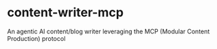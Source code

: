 # content-writer-mcp
An agentic AI content/blog writer leveraging the MCP (Modular Content Production) protocol
